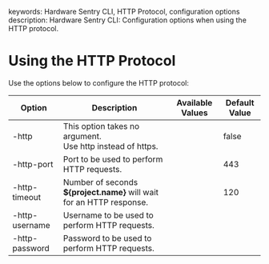 keywords: Hardware Sentry CLI, HTTP Protocol, configuration options
description: Hardware Sentry CLI: Configuration options when using the HTTP protocol.

# Using the HTTP Protocol

Use the options below to configure the HTTP protocol:

| Option         | Description                                                           | Available Values | Default Value |
| -------------- | --------------------------------------------------------------------- | ---------------- | ------------- |
| -http          | This option takes no argument. <br> Use http instead of https.</br>   |                  | false         |
| -http-port     | Port to be used to perform HTTP requests.                             |                  | 443           |
| -http-timeout  | Number of seconds **${project.name}** will wait for an HTTP response. |                  | 120           |
| -http-username | Username to be used to perform HTTP requests.                         |                  |               |
| -http-password | Password to be used to perform HTTP requests.                         |                  |               |
